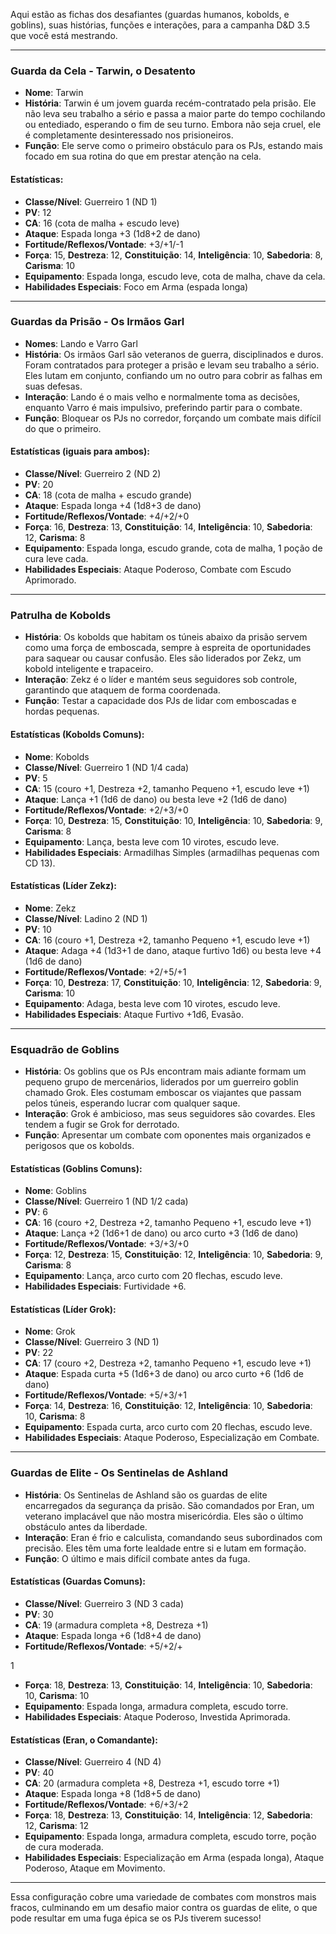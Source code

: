 Aqui estão as fichas dos desafiantes (guardas humanos, kobolds, e goblins), suas histórias, funções e interações, para a campanha D&D 3.5 que você está mestrando.

---

### **Guarda da Cela - Tarwin, o Desatento**
- **Nome**: Tarwin
- **História**: Tarwin é um jovem guarda recém-contratado pela prisão. Ele não leva seu trabalho a sério e passa a maior parte do tempo cochilando ou entediado, esperando o fim de seu turno. Embora não seja cruel, ele é completamente desinteressado nos prisioneiros.
- **Função**: Ele serve como o primeiro obstáculo para os PJs, estando mais focado em sua rotina do que em prestar atenção na cela.

#### Estatísticas:
- **Classe/Nível**: Guerreiro 1 (ND 1)
- **PV**: 12
- **CA**: 16 (cota de malha + escudo leve)
- **Ataque**: Espada longa +3 (1d8+2 de dano)
- **Fortitude/Reflexos/Vontade**: +3/+1/-1
- **Força**: 15, **Destreza**: 12, **Constituição**: 14, **Inteligência**: 10, **Sabedoria**: 8, **Carisma**: 10
- **Equipamento**: Espada longa, escudo leve, cota de malha, chave da cela.
- **Habilidades Especiais**: Foco em Arma (espada longa)

---

### **Guardas da Prisão - Os Irmãos Garl**
- **Nomes**: Lando e Varro Garl
- **História**: Os irmãos Garl são veteranos de guerra, disciplinados e duros. Foram contratados para proteger a prisão e levam seu trabalho a sério. Eles lutam em conjunto, confiando um no outro para cobrir as falhas em suas defesas.
- **Interação**: Lando é o mais velho e normalmente toma as decisões, enquanto Varro é mais impulsivo, preferindo partir para o combate.
- **Função**: Bloquear os PJs no corredor, forçando um combate mais difícil do que o primeiro.

#### Estatísticas (iguais para ambos):
- **Classe/Nível**: Guerreiro 2 (ND 2)
- **PV**: 20
- **CA**: 18 (cota de malha + escudo grande)
- **Ataque**: Espada longa +4 (1d8+3 de dano)
- **Fortitude/Reflexos/Vontade**: +4/+2/+0
- **Força**: 16, **Destreza**: 13, **Constituição**: 14, **Inteligência**: 10, **Sabedoria**: 12, **Carisma**: 8
- **Equipamento**: Espada longa, escudo grande, cota de malha, 1 poção de cura leve cada.
- **Habilidades Especiais**: Ataque Poderoso, Combate com Escudo Aprimorado.
  
---

### **Patrulha de Kobolds**
- **História**: Os kobolds que habitam os túneis abaixo da prisão servem como uma força de emboscada, sempre à espreita de oportunidades para saquear ou causar confusão. Eles são liderados por Zekz, um kobold inteligente e trapaceiro.
- **Interação**: Zekz é o líder e mantém seus seguidores sob controle, garantindo que ataquem de forma coordenada.
- **Função**: Testar a capacidade dos PJs de lidar com emboscadas e hordas pequenas.

#### Estatísticas (Kobolds Comuns):
- **Nome**: Kobolds
- **Classe/Nível**: Guerreiro 1 (ND 1/4 cada)
- **PV**: 5
- **CA**: 15 (couro +1, Destreza +2, tamanho Pequeno +1, escudo leve +1)
- **Ataque**: Lança +1 (1d6 de dano) ou besta leve +2 (1d6 de dano)
- **Fortitude/Reflexos/Vontade**: +2/+3/+0
- **Força**: 10, **Destreza**: 15, **Constituição**: 10, **Inteligência**: 10, **Sabedoria**: 9, **Carisma**: 8
- **Equipamento**: Lança, besta leve com 10 virotes, escudo leve.
- **Habilidades Especiais**: Armadilhas Simples (armadilhas pequenas com CD 13).

#### Estatísticas (Líder Zekz):
- **Nome**: Zekz
- **Classe/Nível**: Ladino 2 (ND 1)
- **PV**: 10
- **CA**: 16 (couro +1, Destreza +2, tamanho Pequeno +1, escudo leve +1)
- **Ataque**: Adaga +4 (1d3+1 de dano, ataque furtivo 1d6) ou besta leve +4 (1d6 de dano)
- **Fortitude/Reflexos/Vontade**: +2/+5/+1
- **Força**: 10, **Destreza**: 17, **Constituição**: 10, **Inteligência**: 12, **Sabedoria**: 9, **Carisma**: 10
- **Equipamento**: Adaga, besta leve com 10 virotes, escudo leve.
- **Habilidades Especiais**: Ataque Furtivo +1d6, Evasão.

---

### **Esquadrão de Goblins**
- **História**: Os goblins que os PJs encontram mais adiante formam um pequeno grupo de mercenários, liderados por um guerreiro goblin chamado Grok. Eles costumam emboscar os viajantes que passam pelos túneis, esperando lucrar com qualquer saque.
- **Interação**: Grok é ambicioso, mas seus seguidores são covardes. Eles tendem a fugir se Grok for derrotado.
- **Função**: Apresentar um combate com oponentes mais organizados e perigosos que os kobolds.

#### Estatísticas (Goblins Comuns):
- **Nome**: Goblins
- **Classe/Nível**: Guerreiro 1 (ND 1/2 cada)
- **PV**: 6
- **CA**: 16 (couro +2, Destreza +2, tamanho Pequeno +1, escudo leve +1)
- **Ataque**: Lança +2 (1d6+1 de dano) ou arco curto +3 (1d6 de dano)
- **Fortitude/Reflexos/Vontade**: +3/+3/+0
- **Força**: 12, **Destreza**: 15, **Constituição**: 12, **Inteligência**: 10, **Sabedoria**: 9, **Carisma**: 8
- **Equipamento**: Lança, arco curto com 20 flechas, escudo leve.
- **Habilidades Especiais**: Furtividade +6.

#### Estatísticas (Líder Grok):
- **Nome**: Grok
- **Classe/Nível**: Guerreiro 3 (ND 1)
- **PV**: 22
- **CA**: 17 (couro +2, Destreza +2, tamanho Pequeno +1, escudo leve +1)
- **Ataque**: Espada curta +5 (1d6+3 de dano) ou arco curto +6 (1d6 de dano)
- **Fortitude/Reflexos/Vontade**: +5/+3/+1
- **Força**: 14, **Destreza**: 16, **Constituição**: 12, **Inteligência**: 10, **Sabedoria**: 10, **Carisma**: 8
- **Equipamento**: Espada curta, arco curto com 20 flechas, escudo leve.
- **Habilidades Especiais**: Ataque Poderoso, Especialização em Combate.

---

### **Guardas de Elite - Os Sentinelas de Ashland**
- **História**: Os Sentinelas de Ashland são os guardas de elite encarregados da segurança da prisão. São comandados por Eran, um veterano implacável que não mostra misericórdia. Eles são o último obstáculo antes da liberdade.
- **Interação**: Eran é frio e calculista, comandando seus subordinados com precisão. Eles têm uma forte lealdade entre si e lutam em formação.
- **Função**: O último e mais difícil combate antes da fuga.

#### Estatísticas (Guardas Comuns):
- **Classe/Nível**: Guerreiro 3 (ND 3 cada)
- **PV**: 30
- **CA**: 19 (armadura completa +8, Destreza +1)
- **Ataque**: Espada longa +6 (1d8+4 de dano)
- **Fortitude/Reflexos/Vontade**: +5/+2/+

1
- **Força**: 18, **Destreza**: 13, **Constituição**: 14, **Inteligência**: 10, **Sabedoria**: 10, **Carisma**: 10
- **Equipamento**: Espada longa, armadura completa, escudo torre.
- **Habilidades Especiais**: Ataque Poderoso, Investida Aprimorada.

#### Estatísticas (Eran, o Comandante):
- **Classe/Nível**: Guerreiro 4 (ND 4)
- **PV**: 40
- **CA**: 20 (armadura completa +8, Destreza +1, escudo torre +1)
- **Ataque**: Espada longa +8 (1d8+5 de dano)
- **Fortitude/Reflexos/Vontade**: +6/+3/+2
- **Força**: 18, **Destreza**: 13, **Constituição**: 14, **Inteligência**: 12, **Sabedoria**: 12, **Carisma**: 12
- **Equipamento**: Espada longa, armadura completa, escudo torre, poção de cura moderada.
- **Habilidades Especiais**: Especialização em Arma (espada longa), Ataque Poderoso, Ataque em Movimento.

---

Essa configuração cobre uma variedade de combates com monstros mais fracos, culminando em um desafio maior contra os guardas de elite, o que pode resultar em uma fuga épica se os PJs tiverem sucesso!
